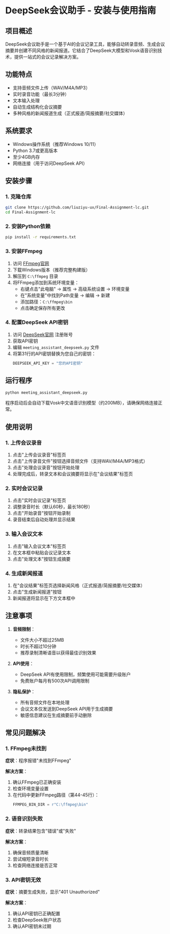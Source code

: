 # DeepSeek会议助手 - 安装与使用指南

## 项目概述
DeepSeek会议助手是一个基于AI的会议记录工具，能够自动转录音频、生成会议摘要并创建不同风格的新闻报道。它结合了DeepSeek大模型和Vosk语音识别技术，提供一站式的会议记录解决方案。

## 功能特点
- 支持音频文件上传（WAV/M4A/MP3）
- 实时录音功能（最长3分钟）
- 文本输入处理
- 自动生成结构化会议摘要
- 多种风格的新闻报道生成（正式报道/简报摘要/社交媒体）

## 系统要求
- Windows操作系统（推荐Windows 10/11）
- Python 3.7或更高版本
- 至少4GB内存
- 网络连接（用于访问DeepSeek API）

## 安装步骤

### 1. 克隆仓库
```bash
git clone https://github.com/liuziyu-ux/Final-Assignment-lc.git
cd Final-Assignment-lc
```

### 2. 安装Python依赖
```bash
pip install -r requirements.txt
```

### 3. 安装FFmpeg
1. 访问 [FFmpeg官网](https://ffmpeg.org/)
2. 下载Windows版本（推荐完整构建版）
3. 解压到 `C:\ffmpeg` 目录
4. 将FFmpeg添加到系统环境变量：
   - 右键点击"此电脑" → 属性 → 高级系统设置 → 环境变量
   - 在"系统变量"中找到Path变量 → 编辑 → 新建
   - 添加路径：`C:\ffmpeg\bin`
   - 点击确定保存所有更改

### 4. 配置DeepSeek API密钥
1. 访问 [DeepSeek官网](https://platform.deepseek.com/) 注册账号
2. 获取API密钥
3. 编辑 `meeting_assistant_deepseek.py` 文件
4. 将第31行的API密钥替换为您自己的密钥：
   ```python
   DEEPSEEK_API_KEY = "您的API密钥"
   ```

## 运行程序
```bash
python meeting_assistant_deepseek.py
```

程序启动后会自动下载Vosk中文语音识别模型（约200MB），请确保网络连接正常。

## 使用说明

### 1. 上传会议录音
1. 点击"上传会议录音"标签页
2. 点击"上传录音文件"按钮选择音频文件（支持WAV/M4A/MP3格式）
3. 点击"处理会议录音"按钮开始处理
4. 处理完成后，转录文本和会议摘要将显示在"会议结果"标签页

### 2. 实时会议记录
1. 点击"实时会议记录"标签页
2. 调整录音时长（默认60秒，最长180秒）
3. 点击"开始录音"按钮开始录制
4. 录音结束后自动处理并显示结果

### 3. 输入会议文本
1. 点击"输入会议文本"标签页
2. 在文本框中粘贴会议记录文本
3. 点击"处理文本"按钮生成摘要

### 4. 生成新闻报道
1. 在"会议结果"标签页选择新闻风格（正式报道/简报摘要/社交媒体）
2. 点击"生成新闻报道"按钮
3. 新闻报道将显示在下方文本框中

## 注意事项
1. **音频限制**：
   - 文件大小不超过25MB
   - 时长不超过10分钟
   - 推荐录制清晰语音以获得最佳识别效果

2. **API使用**：
   - DeepSeek API有使用限制，频繁使用可能需要升级账户
   - 免费账户每月有500次API调用限制

3. **隐私保护**：
   - 所有音频文件在本地处理
   - 会议文本仅发送到DeepSeek API用于生成摘要
   - 敏感信息建议在生成摘要前手动删除

## 常见问题解决

### 1. FFmpeg未找到
**症状**：程序报错"未找到FFmpeg"

**解决方案**：
1. 确认FFmpeg已正确安装
2. 检查环境变量设置
3. 在代码中更新FFmpeg路径（第44-45行）：
   ```python
   FFMPEG_BIN_DIR = r"C:\ffmpeg\bin"
   ```

### 2. 语音识别失败
**症状**：转录结果包含"错误"或"失败"

**解决方案**：
1. 确保音频质量清晰
2. 尝试缩短录音时长
3. 检查网络连接是否正常

### 3. API密钥无效
**症状**：摘要生成失败，显示"401 Unauthorized"

**解决方案**：
1. 确认API密钥已正确配置
2. 检查DeepSeek账户状态
3. 确认API密钥未过期
